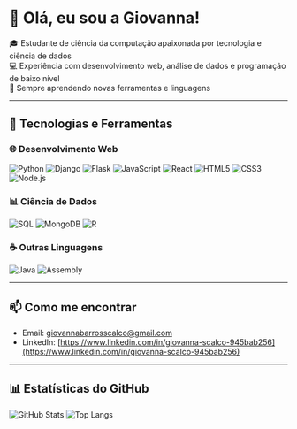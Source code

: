 # 👋 Olá, eu sou a Giovanna!

🎓 Estudante de ciência da computação apaixonada por tecnologia e ciência de dados  
💻 Experiência com desenvolvimento web, análise de dados e programação de baixo nível  
🌱 Sempre aprendendo novas ferramentas e linguagens  

---

## 🚀 Tecnologias e Ferramentas

### 🌐 Desenvolvimento Web
![Python](https://img.shields.io/badge/-Python-C8A2C8?style=for-the-badge&logo=python&logoColor=000)
![Django](https://img.shields.io/badge/-Django-C8A2C8?style=for-the-badge&logo=django&logoColor=000)
![Flask](https://img.shields.io/badge/-Flask-C8A2C8?style=for-the-badge&logo=flask&logoColor=000)
![JavaScript](https://img.shields.io/badge/-JavaScript-C8A2C8?style=for-the-badge&logo=javascript&logoColor=000)
![React](https://img.shields.io/badge/-React-C8A2C8?style=for-the-badge&logo=react&logoColor=000)
![HTML5](https://img.shields.io/badge/-HTML5-C8A2C8?style=for-the-badge&logo=html5&logoColor=000)
![CSS3](https://img.shields.io/badge/-CSS3-C8A2C8?style=for-the-badge&logo=css3&logoColor=000)
![Node.js](https://img.shields.io/badge/-Node.js-C8A2C8?style=for-the-badge&logo=node.js&logoColor=000)

### 📊 Ciência de Dados
![SQL](https://img.shields.io/badge/-SQL-C8A2C8?style=for-the-badge&logo=postgresql&logoColor=000)
![MongoDB](https://img.shields.io/badge/-MongoDB-C8A2C8?style=for-the-badge&logo=mongodb&logoColor=000)
![R](https://img.shields.io/badge/-R-C8A2C8?style=for-the-badge&logo=r&logoColor=000)

### ☕ Outras Linguagens
![Java](https://img.shields.io/badge/-Java-C8A2C8?style=for-the-badge&logo=java&logoColor=000)
![Assembly](https://img.shields.io/badge/-Assembly-C8A2C8?style=for-the-badge&logo=asm&logoColor=000)

---

## 📫 Como me encontrar
- Email: [giovannabarrosscalco@gmail.com](mailto:giovannabarrosscalco@gmail.com)  
- LinkedIn: [https://www.linkedin.com/in/giovanna-scalco-945bab256](https://www.linkedin.com/in/giovanna-scalco-945bab256)  

---

## 📊 Estatísticas do GitHub
![GitHub Stats](https://github-readme-stats.vercel.app/api?username=scalcogigi&show_icons=true&title_color=C8A2C8&icon_color=C8A2C8&text_color=fff&bg_color=000000)
![Top Langs](https://github-readme-stats.vercel.app/api/top-langs/?username=scalcogigi&layout=compact&title_color=C8A2C8&text_color=fff&bg_color=000000)

